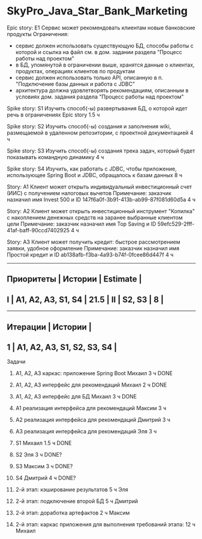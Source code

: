 # SkyPro_Java_Star_Bank_Marketing

Epic story: E1
Сервис может рекомендовать клиентам новые банковские продукты
Ограничения:
- сервис должен использовать существующую БД, способы работы с которой и ссылка на файл см. в дом. задании раздела "Процесс работы над проектом"
- в БД, упомянутой в ограничении выше, хранятся данные о клиентах, продуктах, операциях клиентов по продуктам
- сервис должен использовать только API, описанную в п. "Подключение базы данных и работа с JDBC"
- архитектура должна удовлетворять рекомендациям, описанным в условиях дом. задания раздела "Процесс работы над проектом"

Spike story: S1
Изучить способ(-ы) развертывания БД, о которой идет речь в ограничениях Epic story
1.5 ч

Spike story: S2
Изучить способ(-ы) создания и заполнения wiki, размещаемой в удаленном репозитории, с проектной документацией
4 ч

Spike story: S3
Изучить способ(-ы) создания трека задач, который будет показывать командную динамику
4 ч

Spike story: S4
Изучить, как работать с JDBC, чтобы приложение, использующее Spring Boot и JDBC, обращалось к базам данных
8 ч

Story: A1
Клиент может открыть индивидуальный инвестиционный счет (ИИС) с получением налоговых вычетов
Примечание: заказчик назначил имя Invest 500 и ID 147f6a0f-3b91-413b-ab99-87f081d60d5a
4 ч

Story: A2
Клиент может открыть инвестиционный инструмент "Копилка" с накоплением денежных средств на заранее выбранные клиентом цели
Примечание: заказчик назначил имя Top Saving и ID 59efc529-2fff-41af-baff-90ccd7402925
4 ч

Story: A3
Клиент может получить кредит: быстрое рассмотрением заявки, удобное оформление
Примечание: заказчик назначил имя Простой кредит и ID ab138afb-f3ba-4a93-b74f-0fcee86d447f
4 ч

-------------------------------------------------
Приоритеты  | Истории               | Estimate  |
-------------------------------------------------
I           | A1, A2, A3, S1, S4    | 21.5      |
II          | S2, S3                | 8         |
-------------------------------------------------

---------------------------------------------
Итерации    | Истории                       |
---------------------------------------------
1           | A1, A2, A3, S1, S2, S3, S4    |
---------------------------------------------

Задачи

1. A1, A2, A3
каркас: приложение Spring Boot
Михаил
3 ч
DONE

2. A1, A2, A3
интерфейс для рекомендаций
Михаил
2 ч
DONE

3. A1, A2, A3
интерфейс для БД
Михаил
3 ч
DONE

4. A1
реализация интерфейса для рекомендаций
Максим
3 ч

5. A2
реализация интерфейса для рекомендаций
Дмитрий
3 ч

6. A3
реализация интерфейса для рекомендаций
Эля
3 ч

7. S1
Михаил
1.5 ч
DONE

8. S2
Эля
3 ч
DONE?

9. S3
Максим
3 ч
DONE?

10. S4
Дмитрий
4 ч
DONE?

11. 2-й этап: кэширование результатов
5 ч
Эля

12. 2-й этап: подключение второй БД
5 ч
Дмитрий

13. 2-й этап: доработка артефактов
2 ч
Максим

14. 2-й этап: каркас приложения для выполнения требований этапа:
12 ч
Михаил
